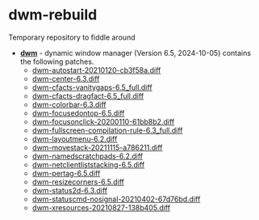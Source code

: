 # dwm-rebuild
Temporary repository to fiddle around

- **[dwm](https://dwm.suckless.org/)** - dynamic window manager (Version 6.5, 2024-10-05) contains the following patches.
  - [dwm-autostart-20210120-cb3f58a.diff](https://dwm.suckless.org/patches/autostart/)
  - [dwm-center-6.3.diff](https://github.com/bakkeby/patches/blob/master/dwm/dwm-center-6.3.diff)
  - [dwm-cfacts-vanitygaps-6.5_full.diff](https://github.com/bakkeby/patches/blob/master/dwm/dwm-cfacts-vanitygaps-6.5_full.diff)
  - [dwm-cfacts-dragfact-6.5_full.diff](https://github.com/bakkeby/patches/blob/master/dwm/dwm-cfacts-dragfact-6.5_full.diff)
  - [dwm-colorbar-6.3.diff](https://dwm.suckless.org/patches/colorbar/)
  - [dwm-focusedontop-6.5.diff](https://github.com/bakkeby/patches/blob/master/dwm/dwm-focusedontop-6.5.diff)
  - [dwm-focusonclick-20200110-61bb8b2.diff](https://dwm.suckless.org/patches/focusonclick/)
  - [dwm-fullscreen-compilation-rule-6.3_full.diff](https://github.com/bakkeby/patches/blob/master/dwm/dwm-fullscreen-compilation-rule-6.3_full.diff)
  - [dwm-layoutmenu-6.2.diff](https://dwm.suckless.org/patches/layoutmenu/)
  - [dwm-movestack-20211115-a786211.diff](https://dwm.suckless.org/patches/movestack/)
  - [dwm-namedscratchpads-6.2.diff](https://dwm.suckless.org/patches/namedscratchpads/)
  - [dwm-netclientliststacking-6.5.diff](https://github.com/bakkeby/patches/blob/master/dwm/dwm-netclientliststacking-6.5.diff)
  - [dwm-pertag-6.5.diff](https://github.com/bakkeby/patches/blob/master/dwm/dwm-pertag-6.5.diff)
  - [dwm-resizecorners-6.5.diff](https://dwm.suckless.org/patches/resizecorners/)
  - [dwm-status2d-6.3.diff](https://dwm.suckless.org/patches/status2d/)
  - [dwm-statuscmd-nosignal-20210402-67d76bd.diff](https://dwm.suckless.org/patches/statuscmd/)
  - [dwm-xresources-20210827-138b405.diff](https://dwm.suckless.org/patches/xresources/)
